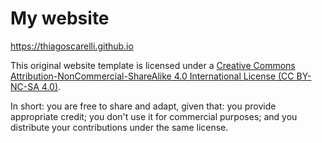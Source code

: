 # My website

https://thiagoscarelli.github.io

This original website template is licensed under a
[Creative Commons Attribution-NonCommercial-ShareAlike 4.0 International License (CC BY-NC-SA 4.0)][cc-by-nc-sa].

[cc-by-nc-sa]: http://creativecommons.org/licenses/by-nc-sa/4.0/

In short: you are free to share and adapt, given that: you provide appropriate credit; you don't use it for commercial purposes; and you distribute your contributions under the same license.
